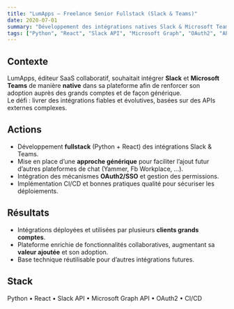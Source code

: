 ```yaml
---
title: "LumApps — Freelance Senior Fullstack (Slack & Teams)"
date: 2020-07-01
summary: "Développement des intégrations natives Slack & Microsoft Teams dans la plateforme LumApps."
tags: ["Python", "React", "Slack API", "Microsoft Graph", "OAuth2", "APIs"]
---
```


## Contexte
LumApps, éditeur SaaS collaboratif, souhaitait intégrer **Slack** et **Microsoft Teams** de manière **native** dans sa plateforme afin de renforcer son adoption auprès des grands comptes et de façon générique.  
Le défi : livrer des intégrations fiables et évolutives, basées sur des APIs externes complexes.

## Actions
- Développement **fullstack** (Python + React) des intégrations Slack & Teams.  
- Mise en place d’une **approche générique** pour faciliter l’ajout futur d’autres plateformes de chat (Yammer, Fb Workplace, ...).  
- Intégration des mécanismes **OAuth2/SSO** et gestion des permissions.  
- Implémentation CI/CD et bonnes pratiques qualité pour sécuriser les déploiements.  

## Résultats
- Intégrations déployées et utilisées par plusieurs **clients grands comptes**.  
- Plateforme enrichie de fonctionnalités collaboratives, augmentant sa **valeur ajoutée** et son adoption.  
- Base technique réutilisable pour d’autres intégrations futures.  

## Stack
Python • React • Slack API • Microsoft Graph API • OAuth2 • CI/CD